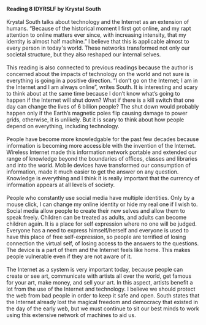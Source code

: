 <b>Reading 8 IDYRSLF by Krystal South</b>
<br><br>
Krystal South talks about technology and the Internet as an extension of humans. “Because of the historical moment I first got online, and my rapt attention to online matters ever since, with increasing intensity, that my identity is almost half machine.” I believe that this is applicable almost to every person in today's world. These networks transformed not only our societal structure, but they also reshaped our internal selves.
<br><br>
This reading is also connected to previous readings because the author is concerned about the impacts of technology on the world and not sure is everything is going in a positive direction. “I don’t go on the Internet; I am in the Internet and I am always online”, writes South. It is interesting and scary to think about at the same time because I don’t know what’s going to happen if the Internet will shut down? What if there is a kill switch that one day can change the lives of  6 billion people? The shut down would probably happen only if the Earth’s magnetic poles flip causing damage to power grids, otherwise, it is unlikely. But it is scary to think about how people depend on everything, including technology.
<br><br>
People have become more knowledgable for the past few decades because information is becoming more accessible with the invention of the Internet. Wireless Internet made this information network portable and extended our range of knowledge beyond the boundaries of offices, classes and libraries and into the world. Mobile devices have transformed our consumption of information, made it much easier to get the answer on any question. Knowledge is everything and I think it is really important that the currency of information appears at all levels of society. 
<br><br>
People who constantly use social media have multiple identities. Only by a mouse click, I can change my online identity or hide my real one if I wish to. Social media allow people to  create their new selves and allow them to speak freely. Children can be treated as adults, and adults can become children again. It is a place for self expression where no one will be judged. Everyone has a need to express himself/herself and everyone is used to have this place of free self-expression, so people are terrified of losing connection the virtual self, of losing access to the answers to the questions. The device is a part of them and the Internet feels like home. This makes people vulnerable even if they are not aware of it. 
<br><br>
The Internet as a system is very important today, because people can create or see art, communicate with artists all over the world, get famous for your art, make money, and sell your art. In this aspect, artists benefit a lot from the use of the Internet and technology. I believe we should protect the web from bad people in order to keep it safe and open. South states that the Internet already lost the magical freedom and democracy that existed in the day of the early web, but we must continue to sit our best minds to work using this extensive network of machines to aid us.
